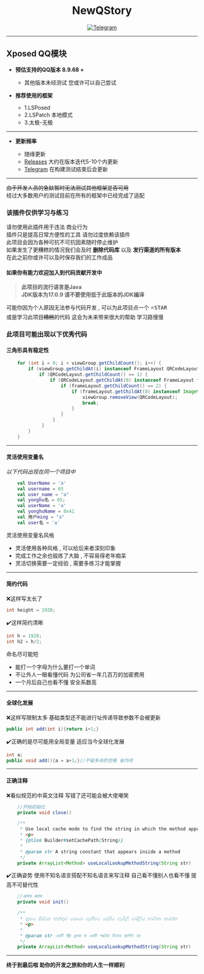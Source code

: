 <div align="center">
    <h1 > NewQStory </h1>

[![Telegram](https://img.shields.io/static/v1?label=Telegram&message=Channel&color=0088cc)](https://t.me/WhenFlowersAreInBloom)
</div>  

---

## Xposed QQ模块  

* **预估支持的QQ版本 8.9.68 +**  
    * 其他版本未经测试 您或许可以自己尝试 
    
* **推荐使用的框架**
    - 1.LSPosed
    - 2.LSPatch 本地模式
    - 3.太极-无极
 ---
* **更新频率**

    -  随缘更新
    - [Releases](https://github.com/Suzhelan/NewQStory/releases) 大约在版本迭代5-10个内更新
    - [Telegram](https://t.me/WhenFlowersAreInBloom) 在构建测试结束后会更新

---  

~~由于开发人员的急缺暂时无法测试其他框架是否可用~~  
经过大多数用户的测试目前在所有的框架中已经完成了适配  
### 该插件仅供学习与练习  
请勿使用此插件用于违法 商业行为  
插件只是提高日常方便性的工具 请勿过度依赖该插件  
此项目会因为各种可抗不可抗因素随时停止维护  
如果发生了更糟糕的情况我们会及时 **删除代码库** 以及 **发行渠道的所有版本**  
在此之前你或许可以及时保存我们的工作成品
#### 如果你有能力欢迎加入到代码贡献开发中 
> **此项目的流行语言是Java  
> JDK版本为17.0.9 请不要使用低于此版本的JDK编译**

可能你因为个人原因无法参与代码开发 , 可以为此项目点一个 <kbd>:star:STAR</kbd>  
或是学习此项目~~糟糕~~的代码 这会为未来带来很大的帮助 学习路慢慢  


### 此项目可能出现以下优秀代码  
#### 三角形具有稳定性
```java
    for (int i = 0; i < viewGroup.getChildCount(); i++) {
        if (viewGroup.getChildAt(i) instanceof FrameLayout QRCodeLayout) {
            if (QRCodeLayout.getChildCount() == 1) {
                if (QRCodeLayout.getChildAt(0) instanceof FrameLayout frameLayout) {
                    if (frameLayout.getChildCount() == 2) {
                        if (frameLayout.getChildAt(0) instanceof ImageView) {
                            viewGroup.removeView(QRCodeLayout);
                            break;
                        }
                    }
                 }
             }
        }
    }
```

---

#### 灵活使用变量名
*以下代码出现在同一个项目中*
```kt
    val UserName = 'a'
    val username = 65
    val user_name = "a"
    val yonghu名 = 65;
    val userName = 'a'
    val yonghuName = 0x41
    val 用户ming = "a"
    val user名 = 'a'
```
灵活使用变量名风格  
 - 灵活使用各种风格 , 可以给后来者深刻印象  
 - 完成工作之余也锻炼了大脑 , 不容易得老年痴呆  
 - 灵活切换需要一定经验 , 需要多练习才能掌握

---

#### 简约代码
:x:这样写太长了
```java
int height = 1920;
```
:heavy_check_mark:这样简约清晰
```java
int h = 1920;
int h2 = h/2;
```
命名尽可能短
- 能打一个字母为什么要打一个单词  
- 不让外人一眼看懂代码 为公司省一年几百万的加密费用  
- 一个月后自己也看不懂 安全系数高

---

#### 全球化发展
:x:这样写限制太多 基础类型还不能进行址传递导致参数不会被更新
```java
public int add(int i){return i+1;}
```
:heavy_check_mark:正确的是尽可能用全局变量 适应当今全球化发展
```java
int a;
public void add(){a = a+1;}//不留多余的空格 省内存
```

---

#### 正确注释
:x:看似规范的中英文注释 写错了还可能会被大佬嘲笑
```java
    //开始初始化
    private void close()

    /**
     * Use local cache mode to find the string in which the method appears
     * <p>
     * {@link Builder#setCachePath(String)}
     *
     * @param str A string constant that appears inside a method
     */
    private ArrayList<Method> useLocalLookupMethodString(String str)

```
:heavy_check_mark:正确姿势 使用不知名语言搭配不知名语言来写注释 自己看不懂别人也看不懂 提高不可替代性
```java
    //आरंभ करप
    private void init()

    /**
     * ක්‍රමය දිස්වන තන්තුව සොයා ගැනීමට දේශීය හැඹිලි මාදිලිය භාවිතා කරන්න
     * <p>
     *
     * @param str একটি স্ট্রিং ধ্রুবক যা একটি পদ্ধতির ভিতরে প্রদর্শিত হয়
     */
    private ArrayList<Method> useLocalLookupMethodString(String str)

```
---


  
**终于到最后啦 助你的开发之旅和你的人生一样顺利**
